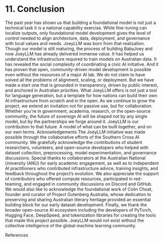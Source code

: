 # 11. Conclusion

The past year has shown us that building a foundational model is not just a technical task it is a national capability exercise. While fine-tuning can localize outputs, only foundational model development gives the level of control needed to align architecture, data, deployment, and governance with local values and needs. JoeyLLM was born from that realization.
Though our model is still maturing, the process of building BabyJoey and now JoeyLLM has already delivered immense value. It has helped us understand the infrastructure required to train models on Australian data. It has revealed the social complexity of coordinating a civic AI initiative. And it has proven that open, community-driven model development is possible even without the resources of a major AI lab.
We do not claim to have solved all the problems of alignment, scaling, or deployment. But we have made a start one that is grounded in transparency, driven by public interest, and anchored in Australian priorities. What JoeyLLM offers is not just a tool for language generation, but a template for how nations can build their own AI infrastructure from scratch and in the open.
As we continue to grow the project, we extend an invitation not for passive use, but for collaboration. Whether you're in government, academia, research, or the open-source community, the future of sovereign AI will be shaped not by any single model, but by the partnerships we forge around it.
JoeyLLM is our contribution to that future. A model of what can be built together, and on our own terms.
Acknowledgements
The JoeyLLM initiative was made possible through the collaborative efforts of the Southern Cross AI community. We gratefully acknowledge the contributions of student researchers, volunteers, and open-source developers who helped with dataset collection, preprocessing, model experimentation, and governance discussions.
Special thanks to collaborators at the Australian National University (ANU) for early academic engagement, as well as to independent AI practitioners who contributed infrastructure advice, training insights, and feedback throughout the project’s evolution. We also appreciate the support of contributors who offered compute resources, participated in red-teaming, and engaged in community discussions on Discord and GitHub.
We would also like to acknowledge the foundational work of Colin Choat, founder and curator of Project Gutenberg Australia, whose dedication to preserving and sharing Australian literary heritage provided an essential building block for our early dataset development.
Finally, we thank the broader open-source AI ecosystem including the developers of PyTorch, Hugging Face, DeepSpeed, and tokenization libraries for creating the tools that made this project possible. JoeyLLM would not exist without the collective intelligence of the global machine learning community.

References




